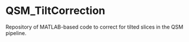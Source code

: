 # QSM_TiltCorrection
Repository of MATLAB-based code to correct for tilted slices in the QSM pipeline.

